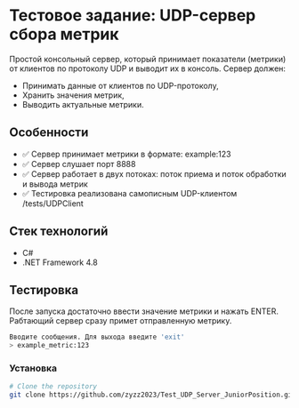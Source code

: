 # Тестовое задание: UDP-сервер сбора метрик  

Простой консольный сервер, который принимает показатели (метрики) от 
клиентов по протоколу UDP и выводит их в консоль. 
Сервер должен: 
- Принимать данные от клиентов по UDP-протоколу, 
- Хранить значения метрик, 
- Выводить актуальные метрики.

## Особенности

- ✅ Сервер принимает метрики в формате: example:123
- ✅ Сервер слушает порт 8888
- ✅ Сервер работает в двух потоках: поток приема и поток обработки и вывода метрик
- ✅ Тестировка реализована самописным UDP-клиентом /tests/UDPClient

## Стек технологий
- C# 
- .NET Framework 4.8
## Тестировка

После запуска достаточно ввести значение метрики и нажать ENTER. Рабтающий сервер сразу примет отправленную метрику.

```bash
Вводите сообщения. Для выхода введите 'exit'
> example_metric:123
```
### Установка

```bash
# Clone the repository
git clone https://github.com/zyzz2023/Test_UDP_Server_JuniorPosition.git
```

